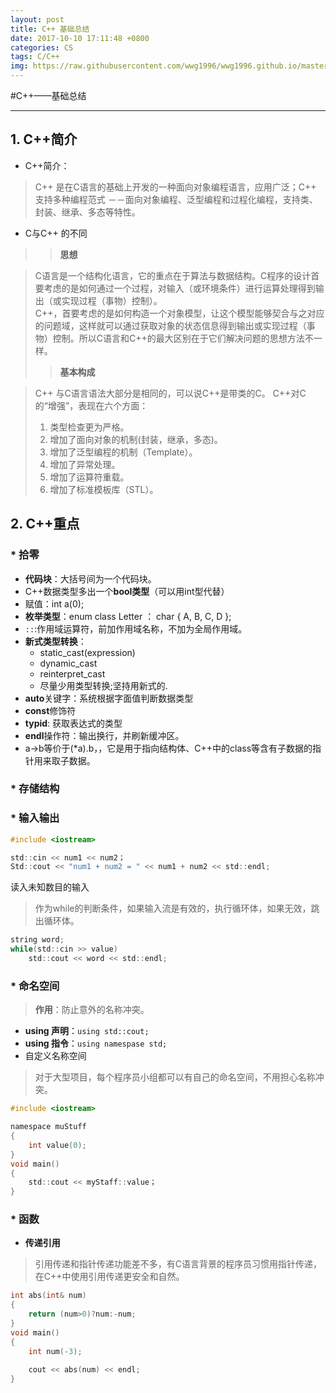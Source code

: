 ```yaml
---
layout: post
title: C++ 基础总结
date: 2017-10-10 17:11:48 +0800
categories: CS
tags: C/C++ 
img: https://raw.githubusercontent.com/wwg1996/wwg1996.github.io/master/images/cpp.png
---
```


#C++——基础总结

---

## 1. C++简介
* C++简介：
> C++ 是在C语言的基础上开发的一种面向对象编程语言，应用广泛；C++ 支持多种编程范式 －－面向对象编程、泛型编程和过程化编程，支持类、封装、继承、多态等特性。
* C与C++ 的不同
>> **思想**

> C语言是一个结构化语言，它的重点在于算法与数据结构。C程序的设计首要考虑的是如何通过一个过程，对输入（或环境条件）进行运算处理得到输出（或实现过程（事物）控制）。\
> C++，首要考虑的是如何构造一个对象模型，让这个模型能够契合与之对应的问题域，这样就可以通过获取对象的状态信息得到输出或实现过程（事物）控制。所以C语言和C++的最大区别在于它们解决问题的思想方法不一样。
> > **基本构成**

> C++ 与C语言语法大部分是相同的，可以说C++是带类的C。
> C++对C的“增强”，表现在六个方面：
> 1. 类型检查更为严格。
> 2. 增加了面向对象的机制(封装，继承，多态)。
> 3. 增加了泛型编程的机制（Template）。
> 4. 增加了异常处理。
> 5. 增加了运算符重载。
> 6. 增加了标准模板库（STL）。

## 2. C++重点
### * 拾零
* **代码块**：大括号间为一个代码块。
* C++数据类型多出一个**bool类型**（可以用int型代替）
* 赋值：int a(0);
* **枚举类型**：enum class Letter ： char { A, B, C, D };
* `::`:作用域运算符，前加作用域名称，不加为全局作用域。
* **新式类型转换**：
  * static_cast<type>(expression)
  * dynamic_cast
  * reinterpret_cast
  * 尽量少用类型转换;坚持用新式的.
* **auto**关键字：系统根据字面值判断数据类型
* **const**修饰符
* **typid**: 获取表达式的类型
* **endl**操作符：输出换行，并刷新缓冲区。
* a->b等价于(*a).b，，它是用于指向结构体、C++中的class等含有子数据的指针用来取子数据。
### * 存储结构
### * 输入输出
```c
#include <iostream>

std::cin << num1 << num2；
Std::cout << "num1 + num2 = " << num1 + num2 << std::endl;
```
读入未知数目的输入
> 作为while的判断条件，如果输入流是有效的，执行循环体，如果无效，跳出循环体。
```c
string word;
while(std::cin >> value)
    std::cout << word << std::endl; 
```


### * 命名空间
> **作用**：防止意外的名称冲突。
* **using 声明**：`using std::cout;`
* **using 指令**：`using namespase std;`
* 自定义名称空间
> 对于大型项目，每个程序员小组都可以有自己的命名空间，不用担心名称冲突。
```c
#include <iostream>

namespace muStuff
{
    int value(0);
}
void main()
{
    std::cout << myStaff::value；
}
```
### * 函数
* **传递引用**
> 引用传递和指针传递功能差不多，有C语言背景的程序员习惯用指针传递，在C++中使用引用传递更安全和自然。

```c
int abs(int& num)
{
    return (num>0)?num:-num;
}
void main()
{
    int num(-3);
    
    cout << abs(num) << endl;
}
```